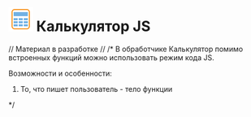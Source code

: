 # ![](../media/app/vendors/calcdata.svg) Калькулятор JS

// Материал в разработке //
/*
В обработчике Калькулятор помимо встроенных функций можно использовать режим кода JS.

Возможности и особенности: 
1. То, что пишет пользователь - тело функции

*/
